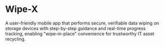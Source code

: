 # Wipe-X
A user-friendly mobile app that performs secure, verifiable data wiping on storage devices with step-by-step guidance and real-time progress tracking, enabling "wipe-in-place" convenience for trustworthy IT asset recycling.
